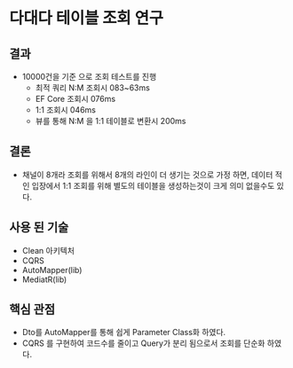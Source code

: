 # 다대다 테이블 조회 연구

## 결과

* 10000건을 기준 으로 조회 테스트를 진행
  * 최적 쿼리 N:M 조회시 083~63ms
  * EF Core 조회시 076ms
  * 1:1 조회시 046ms
  * 뷰를 통해 N:M 을 1:1 테이블로 변환시 200ms

## 결론

* 채널이 8개라 조회를 위해서 8개의 라인이 더 생기는 것으로 가정 하면, 데이터 적인 입장에서 1:1 조회를 위해 별도의 테이블을 생성하는것이 크게 의미 없을수도 있다. 

## 사용 된 기술

* Clean 아키텍처
* CQRS
* AutoMapper(lib)
* MediatR(lib)

## 핵심 관점

* Dto를 AutoMapper를 통해 쉽게 Parameter Class화 하였다.
* CQRS 를 구현하여 코드수를 줄이고 Query가 분리 됨으로서 조회를 단순화 하였다.
